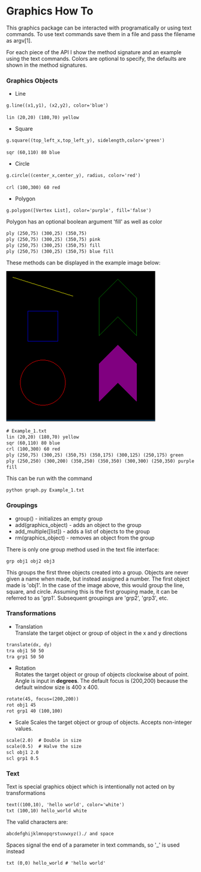 # Graphics How To

This graphics package can be interacted with programatically or using text commands.
To use text commands save them in a file and pass the filename as argv[1].

For each piece of the API I show the method signature and an example using the text commands.
Colors are optional to specify, the defaults are shown in the method signatures.

### Graphics Objects

* Line
```
g.line((x1,y1), (x2,y2), color='blue')  
   
lin (20,20) (180,70) yellow
```   
* Square
```
g.square((top_left_x,top_left_y), sidelength,color='green')

sqr (60,110) 80 blue
```   
* Circle 
```
g.circle((center_x,center_y), radius, color='red')
   
crl (100,300) 60 red
``` 
* Polygon
```
g.polygon([Vertex List], color='purple', fill='false')
```
   Polygon has an optional boolean argument 'fill' as well as color
```
ply (250,75) (300,25) (350,75)
ply (250,75) (300,25) (350,75) pink
ply (250,75) (300,25) (350,75) fill
ply (250,75) (300,25) (350,75) blue fill
```
These methods can be displayed in the example image below:

![alt text](https://github.com/sawyerWeld/Graphics/blob/master/images/image_1.PNG)
```
# Example_1.txt
lin (20,20) (180,70) yellow
sqr (60,110) 80 blue
crl (100,300) 60 red
ply (250,75) (300,25) (350,75) (350,175) (300,125) (250,175) green
ply (250,250) (300,200) (350,250) (350,350) (300,300) (250,350) purple fill
```
This can be run with the command
```
python graph.py Example_1.txt
```

### Groupings

* group() - initializes an empty group
* add(graphics_object) - adds an object to the group
* add_multiple([list]) - adds a list of objects to the group
* rm(graphics_object) - removes an object from the group
 
 There is only one group method used in the text file interface:
 ```
 grp obj1 obj2 obj3
 ```
 This groups the first three objects created into a group. Objects are never given a name when made, but instead assigned a number. The first object made is 'obj1'. In the case of the image above, this would group the line, square, and circle. Assuming this is the first grouping made, it can be referred to as 'grp1'. Subsequent groupings are 'grp2', 'grp3', etc.

### Transformations

* Translation  
Translate the target object or group of object in the x and y directions
```
translate(dx, dy)
tra obj1 50 50
tra grp1 50 50
```
* Rotation  
Rotates the target object or group of objects clockwise about of point. Angle is input in **degrees**.
The default focus is (200,200) because the default window size is 400 x 400.
```
rotate(45, focus=(200,200))
rot obj1 45
rot grp1 40 (100,100)
```
* Scale
Scales the target object or group of objects. Accepts non-integer values.
```
scale(2.0)  # Double in size
scale(0.5)  # Halve the size
scl obj1 2.0
scl grp1 0.5
```

### Text

Text is special graphics object which is intentionally not acted on by transformations
```
text((100,10), 'hello world', color='white')
txt (100,10) hello_world white
```
The valid characters are:
```
abcdefghijklmnopqrstuvwxyz()./ and space
```
Spaces signal the end of a parameter in text commands, so '\_' is used instead
```
txt (0,0) hello_world # 'hello world'
```


